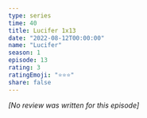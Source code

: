 ```yaml
---
type: series
time: 40
title: Lucifer 1x13
date: "2022-08-12T00:00:00"
name: "Lucifer"
season: 1
episode: 13
rating: 3
ratingEmoji: "⭐️⭐️⭐️"
share: false
---
```


_[No review was written for this episode]_
